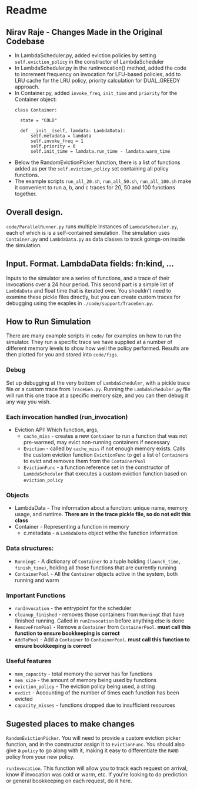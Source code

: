 
# Readme

## Nirav Raje - Changes Made in the Original Codebase

- In LambdaScheduler.py, added eviction policies by setting `self.eviction_policy` in the constructor of LambdaScheduler
- In LambdaScheduler.py in the runInvocation() method, added the code to increment frequency on invocation for LFU-based policies, add to LRU cache for the LRU policy, priority calculation for DUAL_GREEDY approach.
- In Container.py, added `invoke_freq`, `init_time` and `priority` for the Container object:
  ```
  class Container:
    
    state = "COLD"
    
    def __init__(self, lamdata: LambdaData):
        self.metadata = lamdata
        self.invoke_freq = 1
        self.priority = 0
        self.init_time = lamdata.run_time - lamdata.warm_time
  ```
- Below the RandomEvictionPicker function, there is a list of functions added as per the `self.eviction_policy` set containing all policy functions.
- The example scripts `run_all_20.sh`, `run_all_50.sh`, `run_all_100.sh` make it convenient to run a, b, and c traces for 20, 50 and 100 functions together.

## Overall design. 

`code/ParallelRunner.py` runs multiple instances of `LambdaScheduler.py`, each of which is is a self-contained simulation.
The simulation uses `Container.py` and `LambdaData.py` as data classes to track goings-on inside the simulation.

## Input. Format. LambdaData fields: fn:kind, ... 

Inputs to the simulator are a series of functions, and a trace of their invocations over a 24 hour period.
This second part is a simple list of `LambdaData` and float time that is iterated over.
You shouldn't need to examine these pickle files directly, but you can create custom traces for debugging using the exaples in `./code/support/TraceGen.py`.

## How to Run Simulation

There are many example scripts in `code/` for examples on how to run the simulator.
They run a specific trace we have supplied at a number of different memory levels to show how well the policy performed.
Results are then plotted for you and stored into `code/figs`.

### Debug

Set up debugging at the very bottom of `LambdaScheduler`, with a pickle trace file or a custom trace from `TraceGen.py`.
Running the `LambdaScheduler.py` file will run this one trace at a specific memory size, and you can then debug it any way you wish.

### Each invocation handled (run_invocation)

- Eviction API: Which function, args, 
  - `cache_miss` - creates a new `Container` to run a function that was not pre-warmed, may evict non-running containers if necessary
  - `Eviction` - called by `cache_miss` if not enough memory exists. Calls the custom eviction function `EvictionFunc` to get a list of `Container`s to evict and removes them from the `ContainerPool`
  - `EvictionFunc` - a function reference set in the constructor of `LambdaScheduler` that executes a custom eviction function based on `eviction_policy`

### Objects
  - LambdaData - The information about a function: unique name, memory usage, and runtime. **There are in the trace pickle file, so do not edit this class**
  - Container - Representing a function in memory
    - c.metadata - a `LambdaData` object withe the function information

### Data structures:
 - `RunningC` - A dictionary of `Container` to a tuple holding `(launch_time, finish_time)`, holding all those functions that are currently running
 - `ContainerPool` - All the `Container` objects active in the system, both running and warm

### Important Functions
  - `runInvocation` - the entrypoint for the scheduler
  - `cleanup_finished` - removes those containers from `RunningC` that have finished running. Called in `runInvocation` before anything else is done
  - `RemoveFromPool` - Remove a `Container` from `ContainerPool`. **must call this function to ensure bookkeeping is correct**
  - `AddToPool` - Add a `Container` to `ContainerPool`. **must call this function to ensure bookkeeping is correct**

### Useful features
  - `mem_capacity` - total memory the server has for functions
  - `mem_size` - the amount of memory being used by functions
  - `eviction_policy` - The eviction policy being used, a string
  - `evdict` - Accounting of the number of times each function has been evicted
  - `capacity_misses` - functions dropped due to insufficient resources

## Sugested places to make changes

`RandomEvictionPicker`. 
You will need to provide a custom eviction picker function, and in the constructor assign it to `EvictionFunc`.
You should also give a `policy` to go along with it, making it easy to differentiate the `RAND` policy from your new policy.


`runInvocation`.
This function will allow you to track each request on arrival, know if invocation was cold or warm, etc.
If you're looking to do prediction or general bookkeeping on each request, do it here. 

